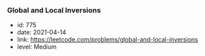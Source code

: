 ### Global and Local Inversions

* id: 775
* date: 2021-04-14
* link: https://leetcode.com/problems/global-and-local-inversions
* level: Medium
